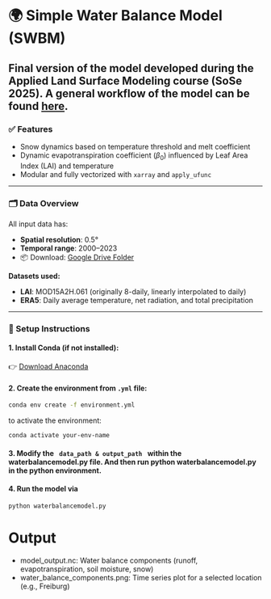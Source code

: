 # 🌍 Simple Water Balance Model (SWBM)

Final version of the model developed during the **Applied Land Surface Modeling** course (SoSe 2025). A general workflow of the model can be found [here](workflow.jpeg).
---

### ✅ Features
- Snow dynamics based on temperature threshold and melt coefficient
- Dynamic evapotranspiration coefficient ($\beta_0$) influenced by Leaf Area Index (LAI) and temperature
- Modular and fully vectorized with `xarray` and `apply_ufunc`

---

### 🗂️ Data Overview

All input data has:
- **Spatial resolution**: 0.5°
- **Temporal range**: 2000–2023  
- 📦 Download: [Google Drive Folder](https://drive.google.com/drive/folders/1V765zRx40aa4dfW-wJSSS-9CB0W1tfSI?usp=sharing)

**Datasets used:**
- **LAI**: MOD15A2H.061 (originally 8-daily, linearly interpolated to daily)
- **ERA5**: Daily average temperature, net radiation, and total precipitation

---

### 🔧 Setup Instructions

#### 1. Install Conda (if not installed):  
👉 [Download Anaconda](https://www.anaconda.com/)

#### 2. Create the environment from `.yml` file:
```bash
conda env create -f environment.yml
```

to activate the environment:

```
conda activate your-env-name
```

#### 3. Modify the <code> data_path & output_path </code> within the waterbalancemodel.py file. And then run python waterbalancemodel.py in the python environment.

#### 4. Run the model via
```
python waterbalancemodel.py
```


# Output 
- model_output.nc: Water balance components (runoff, evapotranspiration, soil moisture, snow)
- water_balance_components.png: Time series plot for a selected location (e.g., Freiburg)

